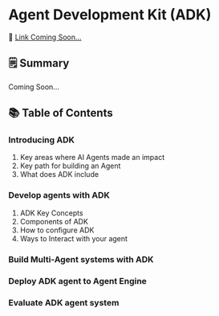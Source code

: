 # Agent Development Kit (ADK)

📘 <a href='#'> Link Coming Soon... </a> 

## 🗒️ Summary
Coming Soon...

## 📚 Table of Contents

### Introducing ADK
1. Key areas where AI Agents made an impact
2. Key path for building an Agent
3. What does ADK include

### Develop agents with ADK
1. ADK Key Concepts
2. Components of ADK
3. How to configure ADK
4. Ways to Interact with your agent

### Build Multi-Agent systems with ADK

### Deploy ADK agent to Agent Engine

### Evaluate ADK agent system

